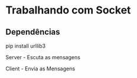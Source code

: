 # Trabalhando com Socket

## Dependências

pip install urllib3

Server - Escuta as mensagens

Client - Envia as Mensagens